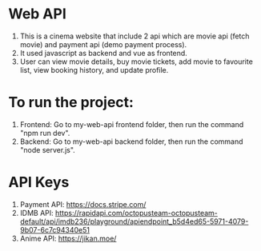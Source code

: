 # Web API
1. This is a cinema website that include 2 api which are movie api (fetch movie) and payment api (demo payment process).
2. It used javascript as backend and vue as frontend.
3. User can view movie details, buy movie tickets, add movie to favourite list, view booking history, and update profile.

# To run the project:
1. Frontend: Go to my-web-api frontend folder, then run the command "npm run dev".
2. Backend: Go to my-web-api backend folder, then run the command "node server.js".

# API Keys
1. Payment API: https://docs.stripe.com/
2. IDMB API: https://rapidapi.com/octopusteam-octopusteam-default/api/imdb236/playground/apiendpoint_b5d4ed65-5971-4079-9b07-6c7c94340e51
3. Anime API: https://jikan.moe/
